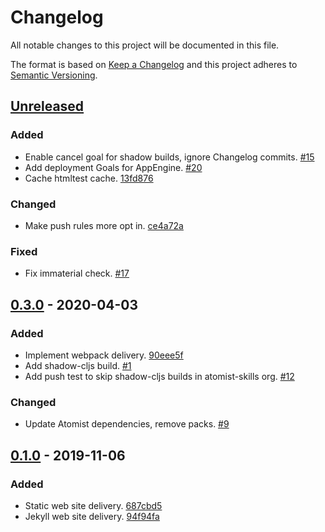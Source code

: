 # Changelog

All notable changes to this project will be documented in this file.

The format is based on [Keep a Changelog](http://keepachangelog.com/)
and this project adheres to [Semantic Versioning](http://semver.org/).

## [Unreleased](https://github.com/atomist/atomist-web-sdm/compare/0.3.0...HEAD)

### Added

-   Enable cancel goal for shadow builds, ignore Changelog commits. [#15](https://github.com/atomist/atomist-web-sdm/issues/15)
-   Add deployment Goals for AppEngine. [#20](https://github.com/atomist/atomist-web-sdm/issues/20)
-   Cache htmltest cache. [13fd876](https://github.com/atomist/atomist-web-sdm/commit/13fd87602d2577059107e9864a9308ff893a3588)

### Changed

-   Make push rules more opt in. [ce4a72a](https://github.com/atomist/atomist-web-sdm/commit/ce4a72a01e84705bb650f86f9ed5b4da5bb49f86)

### Fixed

-   Fix immaterial check. [#17](https://github.com/atomist/atomist-web-sdm/issues/17)

## [0.3.0](https://github.com/atomist/atomist-web-sdm/compare/0.1.0...0.3.0) - 2020-04-03

### Added

-   Implement webpack delivery. [90eee5f](https://github.com/atomist/atomist-web-sdm/commit/90eee5f8a1d4c3d52cc32ad984043eca565ba5a9)
-   Add shadow-cljs build. [#1](https://github.com/atomist/atomist-web-sdm/issues/1)
-   Add push test to skip shadow-cljs builds in atomist-skills org. [#12](https://github.com/atomist/atomist-web-sdm/issues/12)

### Changed

-   Update Atomist dependencies, remove packs. [#9](https://github.com/atomist/atomist-web-sdm/issues/9)

## [0.1.0](https://github.com/atomist/atomist-web-sdm/tree/0.1.0) - 2019-11-06

### Added

-   Static web site delivery. [687cbd5](https://github.com/atomist/atomist-web-sdm/commit/687cbd5ee6bde36a80acaec88e5d2dd4f00e8ed2)
-   Jekyll web site delivery. [94f94fa](https://github.com/atomist/atomist-web-sdm/commit/94f94fa26b162c85fae31c2bf0289613ee942226)
